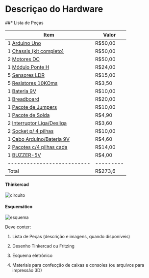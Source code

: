 # Descriçao do Hardware

##* Lista de Peças


Item                      | Valor
--------------------------| -----
1 [Arduino Uno](componentes/Arduino-uno.pdf)             | R$50,00
1 [Chassis (kit completo)](_imagens/chassi.jpg)  | R$50,00
2 [Motores DC](componentes/KIT-MOTOR-DC-3-6V-RODA-68MM.pdf)              | R$50,00
1 [Módulo Ponte H](componentes/ponte-H-dupla-baseado-no-chip-L298N.pdf)          | R$24,00
5 [Sensores LDR](componentes/LDR.pdf)            | R$15,00
5 [Resistores 10KOms](componentes/File-T--Technion_Israel-HardwarespecsResistors.pdf)       | R$3,50
1 [Bateria 9V](_imagens/bateria-9v.jpg)              | R$10,00
1 [Breadboard](componentes/Breadboard-roboromania.pdf)              | R$20,00
1 [Pacote de Jumpers](_imagens/jumpers.jpg)       | R$10,00
1 [Pacote de Solda](_imagens/tudo-solda.png)         | R$4,90
2 [Interruptor Liga/Desliga](_imagens/chave.png)| R$3,60
2 [Socket p/ 4 pilhas](componentes/Suporte-de-pilhas-suporta-4-pilhas-tamanho-AA.pdf)      | R$10,00
1 [Cabo Arduíno/Bateria 9V](_imagens/caa-0091-5750dad22dff52686c15124448980242-1024-1024.png) | R$4,60
2 [Pacotes c/4 pilhas cada](_imagens/pocote-4-pilha.jpg) | R$14,00
1 [BUZZER-5V](componentes/BUZZER-5V-COM-OSCILADOR-INTERNO.pdf)               | R$4,00
--------------------------|---------
Total                     | R$273,6




#### Thinkercad
![circuito](diagramas/thinker-cad.png)



#### Esquemático
![esquema](diagramas/Esquematico.jpg)

Deve conter:

1) Lista de Peças (descrição e imagens, quando disponíveis)

2) Desenho Tinkercad ou Fritzing

3) Esquema eletrônico

4) Materiais para confecção de caixas e consoles (ou arquivos para impressão 3D)
